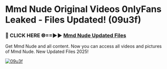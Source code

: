 # Mmd Nude Original Videos 0nlyFans Leaked - Files Updated! (09u3f)

<h3>🔴 CLICK HERE 🌐==►► <a href="https://tinyurl.com/yrmya6cz" rel="nofollow">Mmd Nude Updated Files</a></h3>

Get Mmd Nude and all content. Now you can access all videos and pictures of Mmd Nude. New Updated Files 2025!

[![09u3f](https://i.imgur.com/FMdXYCs.gif)](https://tinyurl.com/yrmya6cz)
